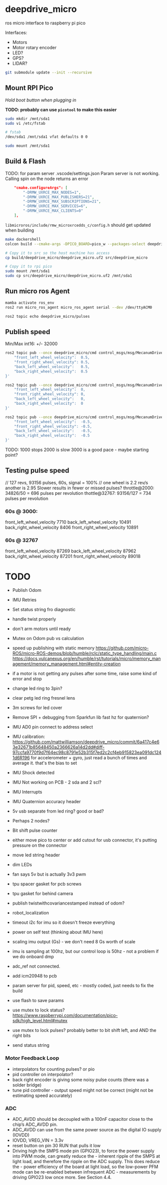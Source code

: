 # deepdrive_micro

ros micro interface to raspberry pi pico

Interfaces:
- Motors
- Motor rotary encoder
- LED?
- GPS?
- LIDAR?

```sh
git submodule update --init --recursive
```

## Mount RPI Pico

*Hold boot button when plugging in*

**TODO: probably can use `picotool` to make this easier**

```sh
sudo mkdir /mnt/sda1
sudo vi /etc/fstab

# fstab
/dev/sda1 /mnt/sda1 vfat defaults 0 0

sudo mount /mnt/sda1
```

## Build & Flash

TODO: for param server .vscode/settings.json
Param server is not working. Calling spin on the node returns an error
```json
    "cmake.configureArgs": [
        "-DRMW_UXRCE_MAX_NODES=1",
        "-DRMW_UXRCE_MAX_PUBLISHERS=21",
        "-DRMW_UXRCE_MAX_SUBSCRIPTIONS=21",
        "-DRMW_UXRCE_MAX_SERVICES=6",
        "-DRMW_UXRCE_MAX_CLIENTS=0"
    ],
```
`libmicroros/include/rmw_microxrcedds_c/config.h` should get updated when building

```sh
make dockershell
colcon build --cmake-args -DPICO_BOARD=pico_w --packages-select deepdrive_micro

# Copy it to src so the host machine has access
cp build/deepdrive_micro/deepdrive_micro.uf2 src/deepdrive_micro

# Copy it to rpi pico
sudo mount /mnt/sda1
sudo cp src/deepdrive_micro/deepdrive_micro.uf2 /mnt/sda1
```

## Run micro ros Agent
```sh
mamba activate ros_env
ros2 run micro_ros_agent micro_ros_agent serial --dev /dev/ttyACM0

ros2 topic echo deepdrive_micro/pulses
```

## Publish speed
Min/Max int16: +/- 32000

```sh
ros2 topic pub --once deepdrive_micro/cmd control_msgs/msg/MecanumDriveControllerState '{
    "front_left_wheel_velocity":  0.5,
    "front_right_wheel_velocity": 0.5,
    "back_left_wheel_velocity":   0.5,
    "back_right_wheel_velocity":  0.5
}'

ros2 topic pub --once deepdrive_micro/cmd control_msgs/msg/MecanumDriveControllerState '{
    "front_left_wheel_velocity":  0,
    "front_right_wheel_velocity": 0,
    "back_left_wheel_velocity":   0,
    "back_right_wheel_velocity":  0
}'

ros2 topic pub --once deepdrive_micro/cmd control_msgs/msg/MecanumDriveControllerState '{
    "front_left_wheel_velocity":  -0.5,
    "front_right_wheel_velocity": -0.5,
    "back_left_wheel_velocity":   -0.5,
    "back_right_wheel_velocity":  -0.5
}'
```

TODO: 1000 stops
2000 is slow
3000 is a good pace - maybe starting point?

## Testing pulse speed
// 127 revs, 93156 pulses, 60s, signal = 100%
// one wheel is 2.2 rev/s another is 2.95
Slower results in fewer or missed pulses?
throttle@2000: 34826/50 = 696 pulses per revolution
thottle@32767: 93156/127 = 734 pulses per revolution

### 60s @ 3000:
front_left_wheel_velocity   7710
back_left_wheel_velocity    10491
back_right_wheel_velocity   8406
front_right_wheel_velocity  10891

### 60s @ 32767
front_left_wheel_velocity   87269
back_left_wheel_velocity    87962
back_right_wheel_velocity   87201
front_right_wheel_velocity  89018


# TODO

- Publish Odom
- IMU Retries
- Set status string fro diagnostic
- handle twist properly
- don't arm motors until ready
- Mutex on Odom pub vs calculation

- speed up publishing with static memory https://github.com/micro-ROS/micro-ROS-demos/blob/humble/rclc/static_type_handling/main.c https://docs.vulcanexus.org/en/humble/rst/tutorials/micro/memory_management/memory_management.html#entity-creation

- if a motor is not getting any pulses after some time, raise some kind of error and stop

- change led ring to 3pin?
- clear petg led ring fresnel lens
- 3m screws for led cover
- Remove SPI + debugging from Sparkfun lib
fast hz for quaternion?
- IMU AD0 pin connect to address select
- IMU calibration: https://github.com/mattwilliamson/deepdrive_micro/commit/6a417c4e63e32671b85648450a2366626a14d2dd#diff-97ccfa9770f9d7f64ec98c8791e52b315f7ed2c2cf4eb915823ea091dc1241d6R196 for accelerometer + gyro, just read a bunch of times and average it. that's the bias to set
- IMU Shock detected
- IMU Not working on PCB - 2 sda and 2 scl?
- IMU Interrupts 
- IMU Quaternion accuracy header
- 5v usb separate from led ring? good or bad?
- Perhaps 2 nodes?
- Bit shift pulse counter
- either move pico to center or add cutout for usb connector, it's putting pressure on the connector
- move led string header
- dim LEDs
- fan says 5v but is actually 3v3 pwm
- tpu spacer gasket for pcb screws
- tpu gasket for behind camera
- publish twistwithcovariancestamped instead of odom?
- robot_localization
- timeout i2c for imu so it doesn't freeze everything
- power on self test (thinking about IMU here)
- scaling imu output (Gs) - we don't need 8 Gs worth of scale
- imu is sampling at 100hz, but our control loop is 50hz - not a problem if we do onboard dmp
- adc_ref not connected.
- add icm20948 to pcb

- param server for pid, speed, etc - mostly coded, just needs to fix the build
- use flash to save params
- use mutex to lock status? https://www.raspberrypi.com/documentation/pico-sdk/high_level.html#mutex
- use mutex to lock pulses? probably better to bit shift left, and AND the right bits
- send status string



### Motor Feedback Loop
- interpolators for counting pulses? or pio
- pid controller on interpolator?
- back right encoder is giving some noisy pulse counts (there was a solder bridge)
- tune pid controller - output speed might not be correct (might not be estimating speed accurately)


### ADC
- ADC_AVDD should be decoupled with a 100nF capacitor close to the chip’s ADC_AVDD pin.
- ADC_AVDD can use from the same power source as the digital IO supply (IOVDD)
- IOVDD, VREG_VIN = 3.3v 
- reset button on pin 30 RUN that pulls it low
- Driving high the SMPS mode pin (GPIO23), to force the power supply into PWM mode, can greatly reduce the - inherent ripple of the SMPS at light load, and therefore the ripple on the ADC supply. This does reduce the - power efficiency of the board at light load, so the low-power PFM mode can be re-enabled between infrequent ADC - measurements by driving GPIO23 low once more. See Section 4.4.

